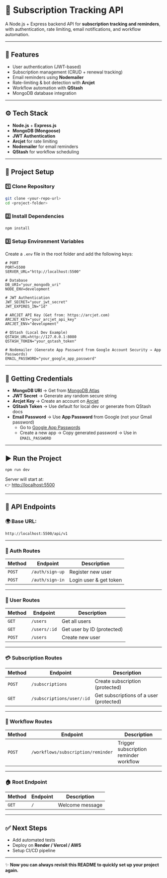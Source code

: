 # 📌 Subscription Tracking API  

A Node.js + Express backend API for **subscription tracking and reminders**, with authentication, rate limiting, email notifications, and workflow automation.  

---

## 🚀 Features  

- User authentication (JWT-based)  
- Subscription management (CRUD + renewal tracking)  
- Email reminders using **Nodemailer**  
- Rate-limiting & bot detection with **Arcjet**  
- Workflow automation with **QStash**  
- MongoDB database integration  

---

## ⚙️ Tech Stack  

- **Node.js** + **Express.js**  
- **MongoDB (Mongoose)**  
- **JWT Authentication**  
- **Arcjet** for rate limiting  
- **Nodemailer** for email reminders  
- **QStash** for workflow scheduling  

---

## 📂 Project Setup  

### 1️⃣ Clone Repository  
```bash
git clone <your-repo-url>
cd <project-folder>
```

### 2️⃣ Install Dependencies  
```bash
npm install
```

### 3️⃣ Setup Environment Variables  
Create a `.env` file in the root folder and add the following keys:  

```env
# PORT
PORT=5500
SERVER_URL="http://localhost:5500"

# Database
DB_URI="your_mongodb_uri"
NODE_ENV=development

# JWT Authentication
JWT_SECRET="your_jwt_secret"
JWT_EXPIRES_IN="1d"

# ARCJET API Key (Get from: https://arcjet.com)
ARCJET_KEY="your_arcjet_api_key"
ARCJET_ENV="development"

# QStash (Local Dev Example)
QSTASH_URL=http://127.0.0.1:8080
QSTASH_TOKEN="your_qstash_token"

# Nodemailer (Generate App Password from Google Account Security → App Passwords)
EMAIL_PASSWORD="your_google_app_password"
```

---

## 🔑 Getting Credentials  

- **MongoDB URI** → Get from [MongoDB Atlas](https://www.mongodb.com/atlas/database)  
- **JWT Secret** → Generate any random secure string  
- **Arcjet Key** → Create an account on [Arcjet](https://arcjet.com)  
- **QStash Token** → Use default for local dev or generate from QStash docs  
- **Email Password** → Use **App Password** from Google (not your Gmail password)  
  - Go to [Google App Passwords](https://myaccount.google.com/apppasswords)  
  - Create a new app → Copy generated password → Use in `EMAIL_PASSWORD`  

---

## ▶️ Run the Project  

```bash
npm run dev
```

Server will start at:  
👉 [http://localhost:5500](http://localhost:5500)  

---

## 📡 API Endpoints  

### 🌍 Base URL:  
```
http://localhost:5500/api/v1
```

---

### 🔑 Auth Routes  
| Method | Endpoint | Description |
|--------|----------|-------------|
| `POST` | `/auth/sign-up` | Register new user |
| `POST` | `/auth/sign-in` | Login user & get token |

---

### 👤 User Routes  
| Method | Endpoint | Description |
|--------|----------|-------------|
| `GET` | `/users` | Get all users |
| `GET` | `/users/:id` | Get user by ID (protected) |
| `POST` | `/users` | Create new user |
---

### 💳 Subscription Routes  
| Method | Endpoint | Description |
|--------|----------|-------------|
| `POST` | `/subscriptions` | Create subscription (protected) |
| `GET` | `/subscriptions/user/:id` | Get subscriptions of a user (protected) |
---

### 🔄 Workflow Routes  
| Method | Endpoint | Description |
|--------|----------|-------------|
| `POST` | `/workflows/subscription/reminder` | Trigger subscription reminder workflow |

---

### 🏠 Root Endpoint  
| Method | Endpoint | Description |
|--------|----------|-------------|
| `GET` | `/` | Welcome message |

---

## ✅ Next Steps  
- Add automated tests  
- Deploy on **Render / Vercel / AWS**  
- Setup CI/CD pipeline  

---

✨ **Now you can always revisit this README to quickly set up your project again.**  
